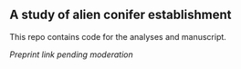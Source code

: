 ## A study of alien conifer establishment

This repo contains code for the analyses and manuscript.

*Preprint link pending moderation*
